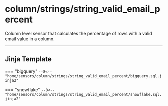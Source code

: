# column/strings/string_valid_email_percent
Column level sensor that calculates the percentage of rows with a valid email value in a column.
___
## Jinja Template

=== "bigquery"
    ```
    --8<-- "home/sensors/column/strings/string_valid_email_percent/bigquery.sql.jinja2"
    ```

=== "snowflake"
    ```
    --8<-- "home/sensors/column/strings/string_valid_email_percent/snowflake.sql.jinja2"
    ```
